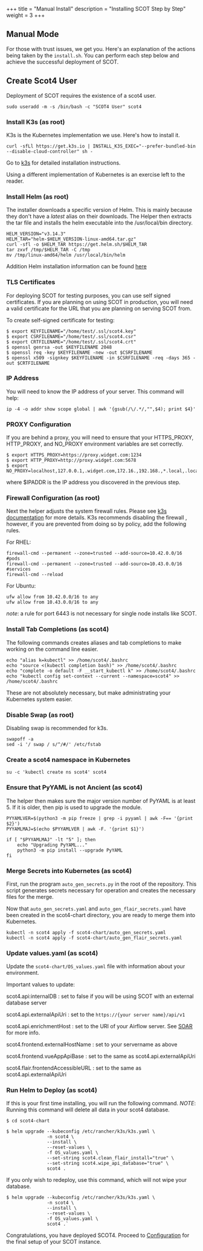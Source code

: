 +++
title = "Manual Install"
description = "Installing SCOT Step by Step"
weight = 3
+++

## Manual Mode

For those with trust issues, we get you.  Here's an explanation of the actions being taken by the `install.sh`.  You can perform each step below and achieve the successful deployment of SCOT.

## Create Scot4 User

Deployment of SCOT requires the existence of a scot4 user.  

```
sudo useradd -m -s /bin/bash -c "SCOT4 User" scot4
```


### Install K3s (as root)

K3s is the Kubernetes implementation we use.  Here's how to install it.  

```
curl -sfLl https://get.k3s.io | INSTALL_K3S_EXEC="--prefer-bundled-bin --disable-cloud-controller" sh -
```
Go to [k3s](https://docs.k3s.io/installation) for detailed installation instructions.

Using a different implementation of Kubernetes is an exercise left to the reader.  

### Install Helm (as root)

The installer downloads a specific version of Helm.  This is mainly because they don't have a *latest* alias on their downloads.  The Helper then extracts the tar file and installs the helm executable into the /usr/local/bin directory.

```
HELM_VERSION="v3.14.3"
HELM_TAR="helm-$HELM_VERSION-linux-amd64.tar.gz"
curl -sfl -o $HELM_TAR https://get.helm.sh/$HELM_TAR
tar zxvf /tmp/$HELM_TAR -C /tmp
mv /tmp/linux-amd64/helm /usr/local/bin/helm
```

Addition Helm installation information can be found [here](https://helm.sh/docs/intro/install/)

### TLS Certificates

For deploying SCOT for testing purposes, you can use self signed certificates.  If you
are planning on using SCOT in production, you will need a valid certificate for the URL
that you are planning on serving SCOT from.  

To create self-signed certificate for testing:

```
$ export KEYFILENAME="/home/test/.ssl/scot4.key"
$ export CSRFILENAME="/home/test/.ssl/scot4.csr"
$ export CRTFILENAME="/home/test/.ssl/scot4.crt"
$ openssl genrsa -out $KEYFILENAME 2048
$ openssl req -key $KEYFILENAME -new -out $CSRFILENAME
$ openssl x509 -signkey $KEYFILENAME -in $CSRFILENAME -req -days 365 -out $CRTFILENAME
```

### IP Address

You will need to know the IP address of your server.  This command will help:

`ip -4 -o addr show scope global | awk '{gsub(/\/.*/,"",$4); print $4}'`

### PROXY Configuration 

If you are behind a proxy, you will need to ensure that your HTTPS_PROXY, HTTP_PROXY, and NO_PROXY environment variables are set correctly.

```
$ export HTTPS_PROXY=https://proxy.widget.com:1234
$ export HTTP_PROXY=http://proxy.widget.com:5678
$ export NO_PROXY=localhost,127.0.0.1,.widget.com,172.16.,192.168.,*.local,.local,$IPADDR
```

where $IPADDR is the IP address you discovered in the previous step.


### Firewall Configuration (as root)

Next the helper adjusts the system firewall rules.  Please see [k3s documentation](https://docs.k3s.io/installation/requirements) for more details.  K3s recommends disabling the firewall , however, if you are prevented from doing so by policy, add the following rules.

For RHEL:

```
firewall-cmd --permanent --zone=trusted --add-source=10.42.0.0/16 #pods
firewall-cmd --permanent --zone=trusted --add-source=10.43.0.0/16 #services
firewall-cmd --reload
```

For Ubuntu:

```
ufw allow from 10.42.0.0/16 to any
ufw allow from 10.43.0.0/16 to any
```


*note*: a rule for port 6443 is not necessary for single node installs like SCOT.

### Install Tab Completions (as scot4)

The following commands creates aliases and tab completions to make working on the command line easier.

```
echo "alias k=kubectl" >> /home/scot4/.bashrc
echo "source <(kubectl completion bash)" >> /home/scot4/.bashrc
echo "complete -o default -F __start_kubectl k" >> /home/scot4/.bashrc
echo "kubectl config set-context --current --namespace=scot4" >> /home/scot4/.bashrc
```

These are not absolutely necessary, but make administrating your Kubernetes system easier.

### Disable Swap (as root)

Disabling swap is recommended for k3s.

```
swapoff -a
sed -i '/ swap / s/^/#/' /etc/fstab
```

### Create a scot4 namespace in Kubernetes 

```
su -c 'kubectl create ns scot4' scot4
```

### Ensure that PyYAML is not Ancient (as scot4)

The helper then makes sure the major version number of PyYAML is at least 5.  If it is older, then pip is used to upgrade the module.

```
PYYAMLVER=$(python3 -m pip freeze | grep -i pyyaml | awk -F== '{print $2}')
PYYAMLMAJ=$(echo $PYYAMLVER | awk -F. '{print $1}')

if [ "$PYYAMLMAJ" -lt "5" ]; then
    echo "Upgrading PyYAML..."
    python3 -m pip install --upgrade PyYAML
fi
```

### Merge Secrets into Kubernetes (as scot4)

First, run the program `auto_gen_secrets.py` in the root of the repository.  This script generates secrets necessary for operation and creates the necessary files for the merge.

Now that `auto_gen_secrets.yaml` and `auto_gen_flair_secrets.yaml` have been created in the scot4-chart directory, you are ready to merge them into Kubernetes.

```
kubectl -n scot4 apply -f scot4-chart/auto_gen_secrets.yaml
kubectl -n scot4 apply -f scot4-chart/auto_gen_flair_secrets.yaml
```

### Update values.yaml (as scot4)

Update the `scot4-chart/OS_values.yaml` file with information about your environment. 

Important values to update:

scot4.api:internalDB
: set to false if you will be using SCOT with an external database server

scot4.api.externalApiUri
: set to the `https://{your server name}/api/v1`

scot4.api.enrichmentHost
: set to the URI of your Airflow server.  See [SOAR](/usage/soar.html) for more info.

scot4.frontend.externalHostName
: set to your servername as above

scot4.frontend.vueAppApiBase
: set to the same as scot4.api.externalApiUri

scot4.flair.frontendAccessibleURL
: set to the same as scot4.api.externalApiUri

### Run Helm to Deploy (as scot4)

If this is your first time installing, you will run the following command.  *NOTE*: Running this command will delete all data in your scot4 database.

```
$ cd scot4-chart

$ helm upgrade --kubeconfig /etc/rancher/k3s/k3s.yaml \
               -n scot4 \
               --install \
               --reset-values \
               -f OS_values.yaml \
               --set-string scot4.clean_flair_install="true" \
               --set-string scot4.wipe_api_database="true" \
               scot4 .
```

If you only wish to redeploy, use this command, which will not wipe your database.

```
$ helm upgrade --kubeconfig /etc/rancher/k3s/k3s.yaml \
               -n scot4 \
               --install \
               --reset-values \
               -f OS_values.yaml \
               scot4 .`
```

Congratulations, you have deployed SCOT4.  Proceed to [Configuration](/install/nextsteps.md) for the final setup of your SCOT instance.
